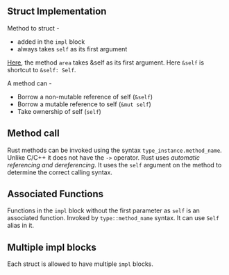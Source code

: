 ## Struct Implementation

Method to struct -

- added in the `impl` block
- always takes `self` as its first argument

[Here](./src/main.rs), the method `area` takes &self as its first argument. Here `&self` is shortcut to `&self: Self`.

A method can -

- Borrow a non-mutable reference of self (`&self`)
- Borrow a mutable reference to self (`&mut self`)
- Take ownership of self (`self`)

## Method call

Rust methods can be invoked using the syntax `type_instance.method_name`. Unlike C/C++ it does not have the `->` operator. Rust uses _automatic referencing and dereferencing_. It uses the `self` argument on the method to determine the correct calling syntax.

## Associated Functions

Functions in the `impl` block without the first parameter as `self` is an associated function. Invoked by `type::method_name` syntax. It can use `Self` alias in it.

## Multiple impl blocks

Each struct is allowed to have multiple `impl` blocks.

